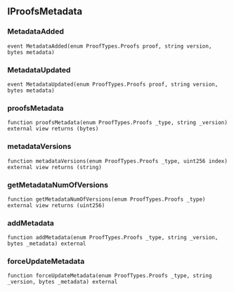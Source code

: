## IProofsMetadata

### MetadataAdded

```solidity
event MetadataAdded(enum ProofTypes.Proofs proof, string version, bytes metadata)
```

### MetadataUpdated

```solidity
event MetadataUpdated(enum ProofTypes.Proofs proof, string version, bytes metadata)
```

### proofsMetadata

```solidity
function proofsMetadata(enum ProofTypes.Proofs _type, string _version) external view returns (bytes)
```

### metadataVersions

```solidity
function metadataVersions(enum ProofTypes.Proofs _type, uint256 index) external view returns (string)
```

### getMetadataNumOfVersions

```solidity
function getMetadataNumOfVersions(enum ProofTypes.Proofs _type) external view returns (uint256)
```

### addMetadata

```solidity
function addMetadata(enum ProofTypes.Proofs _type, string _version, bytes _metadata) external
```

### forceUpdateMetadata

```solidity
function forceUpdateMetadata(enum ProofTypes.Proofs _type, string _version, bytes _metadata) external
```

